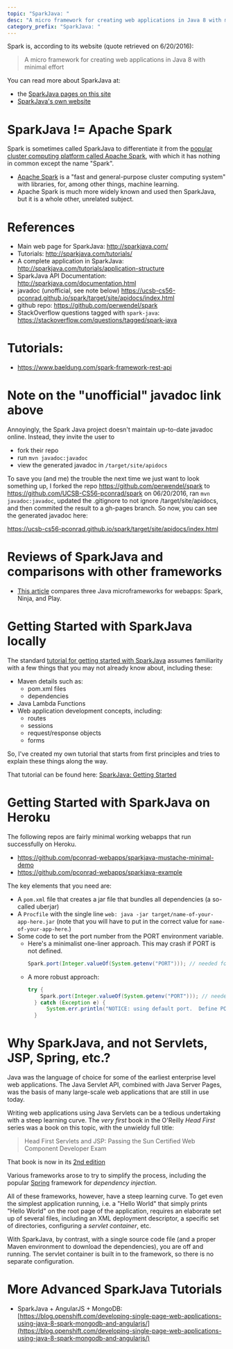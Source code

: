 ```yaml
---
topic: "SparkJava: "
desc: "A micro framework for creating web applications in Java 8 with minimal effort"
category_prefix: "SparkJava: "
---
```


Spark is, according to its website (quote retrieved on 6/20/2016):

> A micro framework for creating web applications in Java 8 with minimal effort

You can read more about SparkJava at:

* the [SparkJava pages on this site](/topics/spark-java/)
* [SparkJava's own website](http://sparkjava.com/)


# SparkJava != Apache Spark

Spark is sometimes called SparkJava to differentiate it from the [popular cluster computing platform called Apache Spark](https://spark.apache.org/docs/1.1.0/index.html), with which it has nothing in common except the name "Spark".


* [Apache Spark](https://spark.apache.org/docs/0.9.1/java-programming-guide.html) is a "fast and general-purpose cluster computing system" with libraries, for, among  other things, machine learning. 
* Apache Spark is much more widely known and used then SparkJava, but it is a whole other, unrelated subject.  



# References

* Main web page for SparkJava: <http://sparkjava.com/>
* Tutorials: <http://sparkjava.com/tutorials/>
* A complete application in SparkJava: <http://sparkjava.com/tutorials/application-structure>
* SparkJava API Documentation: <http://sparkjava.com/documentation.html>
* javadoc (unofficial, see note below) <https://ucsb-cs56-pconrad.github.io/spark/target/site/apidocs/index.html>
* github repo: <https://github.com/perwendel/spark>
* StackOverflow questions tagged with `spark-java`: <https://stackoverflow.com/questions/tagged/spark-java>

# Tutorials:

* <https://www.baeldung.com/spark-framework-rest-api>

# Note on the "unofficial" javadoc link above

Annoyingly, the Spark Java project doesn't maintain up-to-date javadoc online.  Instead, they invite the user to 
* fork their repo
* run `mvn javadoc:javadoc`
* view the generated javadoc in  `/target/site/apidocs`

To save you (and me) the trouble the next time we just want to look something up, I forked the repo <https://github.com/perwendel/spark> to <https://github.com/UCSB-CS56-pconrad/spark> on 06/20/2016, ran `mvn javadoc:javadoc`, updated
the .gitignore to not ignore /target/site/apidocs, and then commited the result to a gh-pages branch.  So now, you can
see the generated javadoc here:

<https://ucsb-cs56-pconrad.github.io/spark/target/site/apidocs/index.html>


# Reviews of SparkJava and comparisons with other frameworks

* [This article](http://www.javaworld.com/article/2995526/development-tools/jump-into-java-micro-frameworks-part-1.html) compares three Java microframeworks for webapps: Spark, Ninja, and Play. 

# Getting Started with SparkJava locally

The standard [tutorial for getting started with SparkJava](http://sparkjava.com/documentation.html#getting-started) assumes familiarity with a few things that you may not already
know about, including these:

* Maven details such as:
   * pom.xml files
   * dependencies
* Java Lambda Functions
* Web application development concepts, including:
    * routes
    * sessions
    * request/response objects
    * forms

So, I've created my own tutorial that starts from first principles and tries to explain these things along the way.

That tutorial can be found here: [SparkJava: Getting Started](/topics/spark_java_getting_started/)

# Getting Started with SparkJava on Heroku

The following repos are fairly minimal working webapps that run successfully on Heroku.

* <https://github.com/pconrad-webapps/sparkjava-mustache-minimal-demo>
* <https://github.com/pconrad-webapps/sparkjava-example>

The key elements that you need are:

* A `pom.xml` file that creates a jar file that bundles all dependencies (a so-called uberjar)
* A `Procfile` with the single line `web: java -jar target/name-of-your-app-here.jar` 
    (note that you will have to put in the correct value for `name-of-your-app-here`.)
* Some code to set the port number from the PORT environment variable.  
    * Here's a minimalist one-liner approach.  This may crash if PORT is not defined.
        ```java
        Spark.port(Integer.valueOf(System.getenv("PORT"))); // needed for Heroku
        ```
    * A more robust approach:
        ```java
        try {
	        Spark.port(Integer.valueOf(System.getenv("PORT"))); // needed for Heroku
	      } catch (Exception e) {
	          System.err.println("NOTICE: using default port.  Define PORT env variable to override");
	      }
        ```
 

# Why SparkJava, and not Servlets, JSP, Spring, etc.?

Java was the language of choice for some of the earliest enterprise level web applications.  The Java Servlet API, combined with Java Server Pages, was the basis of many large-scale web applications that are still in use today.

Writing web applications using Java Servlets can be a tedious undertaking with a steep learning curve.
The *very first* book in the O'Reilly *Head First* series was a book on this topic, with the unwieldy full title:

> Head First Servlets and JSP: Passing the Sun Certified Web Component Developer Exam

That book is now in its [2nd edition](http://shop.oreilly.com/product/9780596516680.do)

Various frameworks arose to try to simplify the process, including the popular [Spring](https://projects.spring.io/spring-framework/) framework
for *dependency injection*.

All of these frameworks, however, have a steep learning curve.  To get even the simplest application running, i.e. a "Hello World" that simply prints "Hello World" on the root page of the application, requires an elaborate set up of several files, including an XML deployment descriptor, a specific set of directories, configuring a *servlet container*, etc.

With SparkJava, by contrast, with a single source code file (and a proper Maven environment to download the dependencies), you are off and running.     The servlet container is built in to the framework, so there is no separate configuration.

# More Advanced SparkJava Tutorials

* SparkJava + AngularJS + MongoDB: [https://blog.openshift.com/developing-single-page-web-applications-using-java-8-spark-mongodb-and-angularjs/](https://blog.openshift.com/developing-single-page-web-applications-using-java-8-spark-mongodb-and-angularjs/)
